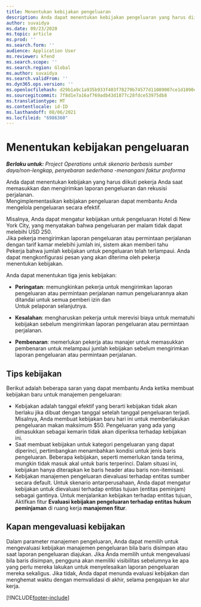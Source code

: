 ```yaml
---
title: Menentukan kebijakan pengeluaran
description: Anda dapat menentukan kebijakan pengeluaran yang harus diikuti pekerja Anda saat memasukkan dan mengirimkan laporan pengeluaran dan rekusisi perjalanan.
author: suvaidya
ms.date: 09/23/2020
ms.topic: article
ms.prod: ''
ms.search.form: ''
audience: Application User
ms.reviewer: kfend
ms.search.scope: ''
ms.search.region: Global
ms.author: suvaidya
ms.search.validFrom: ''
ms.dyn365.ops.version: ''
ms.openlocfilehash: d29b1a9c1a935b933f403f78279b74577d11089007ce1d1090c361075822263a
ms.sourcegitcommit: 7f8d1e7a16af769adb43d1877c28fdce53975db8
ms.translationtype: MT
ms.contentlocale: id-ID
ms.lasthandoff: 08/06/2021
ms.locfileid: "6986360"
---
```

# <a name="define-expense-policies"></a>Menentukan kebijakan pengeluaran

_**Berlaku untuk:** Project Operations untuk skenario berbasis sumber daya/non-lengkap, penyebaran sederhana -menangani faktur proforma_

Anda dapat menentukan kebijakan yang harus diikuti pekerja Anda saat memasukkan dan mengirimkan laporan pengeluaran dan rekusisi perjalanan.         
Mengimplementasikan kebijakan pengeluaran dapat membantu Anda mengelola pengeluaran secara efektif.         

Misalnya, Anda dapat mengatur kebijakan untuk pengeluaran Hotel di New York City, yang menyatakan bahwa pengeluaran per malam tidak dapat melebihi USD 250.       
Jika pekerja mengirimkan laporan pengeluaran atau permintaan perjalanan dengan tarif kamar melebihi jumlah ini, sistem akan memberi tahu         
Pekerja bahwa jumlah kebijakan untuk pengeluaran telah terlampaui. Anda dapat mengkonfigurasi pesan yang akan diterima oleh pekerja        
menentukan kebijakan.      
        
Anda dapat menentukan tiga jenis kebijakan:         
        
- **Peringatan**: memungkinkan pekerja untuk mengirimkan laporan pengeluaran atau permintaan perjalanan namun pengeluarannya akan ditandai untuk semua pemberi izin dan         
  Untuk pelaporan selanjutnya.        

- **Kesalahan**: mengharuskan pekerja untuk merevisi biaya untuk mematuhi kebijakan sebelum mengirimkan laporan pengeluaran atau permintaan perjalanan.        
 
 - **Pembenaran**: memerlukan pekerja atau manajer untuk memasukkan pembenaran untuk melampaui jumlah kebijakan sebelum mengirimkan laporan pengeluaran atau permintaan perjalanan.        

## <a name="policy-tips"></a>Tips kebijakan
Berikut adalah beberapa saran yang dapat membantu Anda ketika membuat kebijakan baru untuk manajemen pengeluaran: 

- Kebijakan adalah tanggal efektif yang berarti kebijakan tidak akan berlaku jika dibuat dengan tanggal setelah tanggal pengeluaran terjadi. Misalnya, Anda membuat kebijakan baru hari ini untuk memberlakukan pengeluaran makan maksimum $50. Pengeluaran yang ada yang dimasukkan sebagai kemarin tidak akan diperiksa terhadap kebijakan ini.
- Saat membuat kebijakan untuk kategori pengeluaran yang dapat diperinci, pertimbangkan menambahkan kondisi untuk jenis baris pengeluaran. Beberapa kebijakan, seperti memerlukan tanda terima, mungkin tidak masuk akal untuk baris terperinci. Dalam situasi ini, kebijakan hanya diterapkan ke baris header atau baris non-itemisasi. 
- Kebijakan manajemen pengeluaran dievaluasi terhadap entitas sumber secara default. Untuk skenario antarperusahaan, Anda dapat mengatur kebijakan untuk dievaluasi terhadap entitas tujuan (entitas peminjam) sebagai gantinya. Untuk menjalankan kebijakan terhadap entitas tujuan, Aktifkan fitur **Evaluasi kebijakan pengeluaran terhadap entitas hukum peminjaman** di ruang kerja **manajemen fitur**.

## <a name="when-to-evaluate-policies"></a>Kapan mengevaluasi kebijakan

Dalam parameter manajemen pengeluaran, Anda dapat memilih untuk mengevaluasi kebijakan manajemen pengeluaran bila baris disimpan atau saat laporan pengeluaran diajukan. Jika Anda memilih untuk mengevaluasi bila baris disimpan, pengguna akan memiliki visibilitas sebelumnya ke apa yang perlu mereka lakukan untuk menyelesaikan laporan pengeluaran mereka sekaligus. Jika tidak, Anda dapat menunda evaluasi kebijakan dan menghemat waktu dengan memvalidasi di akhir, selama pengajuan ke alur kerja.


[!INCLUDE[footer-include](../includes/footer-banner.md)]